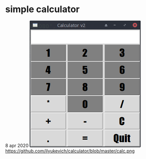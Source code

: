 # simple calculator
8 apr 2020
![Image alt](https://github.com/ilyukevich/calculator/raw/master/calc.png)
https://github.com/ilyukevich/calculator/blob/master/calc.png

